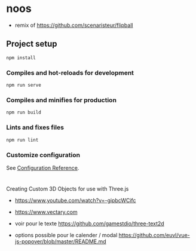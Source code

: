# noos
- remix of https://github.com/scenaristeur/flipball

## Project setup
```
npm install
```

### Compiles and hot-reloads for development
```
npm run serve
```

### Compiles and minifies for production
```
npm run build
```

### Lints and fixes files
```
npm run lint
```

### Customize configuration
See [Configuration Reference](https://cli.vuejs.org/config/).


#
Creating Custom 3D Objects for use with Three.js
-  https://www.youtube.com/watch?v=-gipbcWCifc
- https://www.vectary.com

- voir pour le texte https://github.com/gamestdio/three-text2d

- options possible pour le calender / modal
https://github.com/euvl/vue-js-popover/blob/master/README.md
